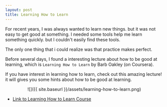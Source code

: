 ```yaml
---
layout: post
title: Learning How to Learn
---
```


For recent years, I was always wanted to learn new things. but it was not easy to get good at something.
I needed some tools help me learn something quickly. but I couldn't easily find these tools.

The only one thing that i could realize was that practice makes perfect.

Before several days, I found a interesting lecture about how to be good at learning, which is `Learning How to Learn` by Barb Oakley (on Coursera).

If you have interest in learning how to learn, check out this amazing lecture! it will gives you some hints about how to be good at learning.

<center>
![]({{ site.baseurl }}/assets/learning-how-to-learn.png)
</center>

- [Link to Learning How to Learn Course](https://www.coursera.org/learn/learning-how-to-learn/home/welcome)
